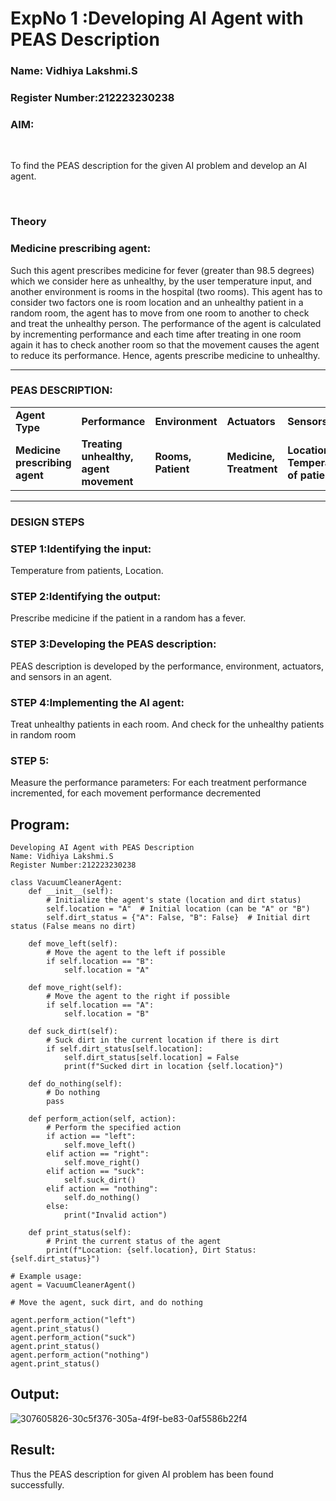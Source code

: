 <h1>ExpNo 1 :Developing AI Agent with PEAS Description</h1>
<h3>Name: Vidhiya Lakshmi.S
<h3>Register Number:212223230238


<h3>AIM:</h3>
<br>
<p>To find the PEAS description for the given AI problem and develop an AI agent.</p>
<br>
<h3>Theory</h3>
<h3>Medicine prescribing agent:</h3>
<p>Such this agent prescribes medicine for fever (greater than 98.5 degrees) which we consider here as unhealthy, by the user temperature input, and another environment is rooms in the hospital (two rooms). This agent has to consider two factors one is room location and an unhealthy patient in a random room, the agent has to move from one room to another to check and treat the unhealthy person. The performance of the agent is calculated by incrementing performance and each time after treating in one room again it has to check another room so that the movement causes the agent to reduce its performance. Hence, agents prescribe medicine to unhealthy.</p>
<hr>
<h3>PEAS DESCRIPTION:</h3>
<table>
  <tr>
    <td><strong>Agent Type</strong></td>
    <td><strong>Performance</strong></td>
     <td><strong>Environment</strong></td>
    <td><strong>Actuators</strong></td>
    <td><strong>Sensors</strong></td>
  </tr>
    <tr>
    <td><strong>Medicine prescribing agent</strong></td>
    <td><strong>Treating unhealthy, agent movement</strong></td>
     <td><strong>Rooms, Patient</strong></td>
    <td><strong>Medicine, Treatment</strong></td>
    <td><strong>Location, Temperature of patient</strong></td>
  </tr>
</table>
<hr>
<H3>DESIGN STEPS</H3>
<h3>STEP 1:Identifying the input:</h3>
<p>Temperature from patients, Location.</p>
<h3>STEP 2:Identifying the output:</h3>
<p>Prescribe medicine if the patient in a random has a fever.</p>
<h3>STEP 3:Developing the PEAS description:</h3>
<p>PEAS description is developed by the performance, environment, actuators, and sensors in an agent.</p>
<h3>STEP 4:Implementing the AI agent:</h3>
<p>Treat unhealthy patients in each room. And check for the unhealthy patients in random room</p>
<h3>STEP 5:</h3>
<p>Measure the performance parameters: For each treatment performance incremented, for each movement performance decremented</p>

## Program:

```
Developing AI Agent with PEAS Description
Name: Vidhiya Lakshmi.S
Register Number:212223230238

class VacuumCleanerAgent:
    def __init__(self):
        # Initialize the agent's state (location and dirt status)
        self.location = "A"  # Initial location (can be "A" or "B")
        self.dirt_status = {"A": False, "B": False}  # Initial dirt status (False means no dirt)

    def move_left(self):
        # Move the agent to the left if possible
        if self.location == "B":
            self.location = "A"

    def move_right(self):
        # Move the agent to the right if possible
        if self.location == "A":
            self.location = "B"

    def suck_dirt(self):
        # Suck dirt in the current location if there is dirt
        if self.dirt_status[self.location]:
            self.dirt_status[self.location] = False
            print(f"Sucked dirt in location {self.location}")

    def do_nothing(self):
        # Do nothing
        pass

    def perform_action(self, action):
        # Perform the specified action
        if action == "left":
            self.move_left()
        elif action == "right":
            self.move_right()
        elif action == "suck":
            self.suck_dirt()
        elif action == "nothing":
            self.do_nothing()
        else:
            print("Invalid action")

    def print_status(self):
        # Print the current status of the agent
        print(f"Location: {self.location}, Dirt Status: {self.dirt_status}")

# Example usage:
agent = VacuumCleanerAgent()

# Move the agent, suck dirt, and do nothing

agent.perform_action("left")
agent.print_status()
agent.perform_action("suck")
agent.print_status()
agent.perform_action("nothing")
agent.print_status()
```

## Output:

![307605826-30c5f376-305a-4f9f-be83-0af5586b22f4](https://github.com/anbuvinotha/19AI405ExpNo1/assets/144871822/10814a7f-580c-4af6-87ca-f00b34b52bc8)

## Result:
Thus the PEAS description for given AI problem has been found successfully.

